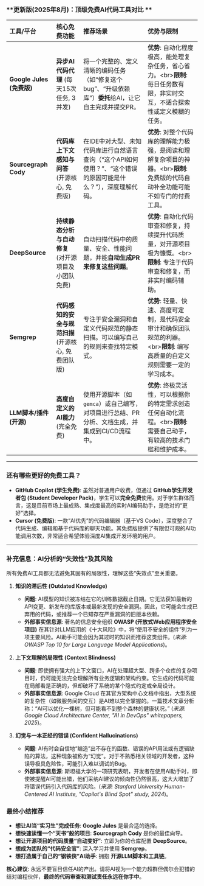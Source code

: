 ### **更新版(2025年8月)：顶级免费AI代码工具对比 **

| 工具/平台 | 核心免费功能 | 推荐场景 | 优势与限制 |
| :--- | :--- | :--- | :--- |
| **Google Jules (免费版)** | **异步AI代码代理** (每天15次任务, 3并发) | 将一个完整的、定义清晰的编码任务（如“修复这个bug”、“升级依赖库”）**委托**给AI，让它自主完成并提交PR。 | **优势**: 自动化程度极高，能处理复杂任务，省心省力。\<br\>**限制**: 每日任务数有限，非实时交互，不适合探索性或定义模糊的任务。 |
| **Sourcegraph Cody** | **代码库上下文感知与问答** (开源核心, 免费版) | 在IDE中对大型、未知代码库进行自然语言查询（“这个API如何使用？”、“这个错误的原因可能是什么？”），深度理解代码。 | **优势**: 对整个代码库的理解能力极强，是阅读和理解复杂项目的神器。\<br\>**限制**: 免费版的代码自动补全功能可能不如专门的付费工具。 |
| **DeepSource** | **持续静态分析与自动修复** (对开源项目及小团队免费) | 自动扫描代码中的质量、安全、性能问题，并能**自动生成PR来修复这些问题**。 | **优势**: 自动化代码审查和修复，持续提升代码质量，对开源项目极为慷慨。\<br\>**限制**: 专注于代码审查和修复，而非实时编码辅助。 |
| **Semgrep** | **代码感知的安全与规范扫描** (开源核心, 免费团队版) | 专注于安全漏洞和自定义代码规范的静态扫描。可以编写自己的规则来查找特定模式。 | **优势**: 轻量、快速、高度可定制，是代码安全审计和确保团队规范的利器。\<br\>**限制**: 编写高质量的自定义规则需要一定的学习成本。 |
| **LLM脚本/插件 (开源)** | **高度自定义的AI能力** (完全免费) | 使用开源脚本（如 `gemca`）或自己编写，对项目进行总结、PR分析、文档生成，并集成到CI/CD流程中。 | **优势**: 终极灵活性，可以根据你的特定需求创造任何自动化流程。\<br\>**限制**: 需要自己动手，有较高的技术门槛和维护成本。 |

-----

### **还有哪些更好的免费工具？**

  * **GitHub Copilot (学生免费)**: 虽然对普通用户收费，但通过 **GitHub学生开发者包 (Student Developer Pack)**，学生可以**完全免费**使用。对于学生群体而言，这是目前市场上最成熟、集成度最高的实时AI编码助手，是绝对的“更好”选择。
  * **Cursor (免费版)**: 一款“AI优先”的代码编辑器（基于VS Code），深度整合了代码生成、编辑和基于代码库的聊天功能。其免费版提供了有限但可观的AI功能调用次数，非常适合希望体验深度AI集成开发环境的用户。

-----

### **补充信息：AI分析的“失效性”及其风险**

所有免费AI工具都无法避免其固有的局限性，理解这些“失效点”至关重要。

1.  **知识的滞后性 (Outdated Knowledge)**

      * **问题**: AI模型的知识被冻结在它的训练数据截止日期。它无法获知最新的API变更、新发布的库版本或最新发现的安全漏洞。因此，它可能会生成已弃用的代码，或推荐一个已知存在严重漏洞的旧版本依赖。
      * **外部事实信息源**: 著名的信息安全组织 **OWASP (开放式Web应用程序安全项目)** 在其针对LLM应用的《十大风险》中，将“使用不安全的组件”列为一项主要风险。AI助手可能会因为其过时的知识而推荐这类组件。(*来源: OWASP Top 10 for Large Language Model Applications*)。

2.  **上下文理解的局限性 (Context Blindness)**

      * **问题**: 即使拥有强大的上下文窗口，AI在处理超大型、跨多个仓库的复杂项目时，仍可能无法完全理解所有业务逻辑和架构约束。它生成的代码可能在局部看是正确的，但却破坏了系统的某个隐式约定或全局设计。
      * **外部事实信息源**: Google Cloud 在其官方架构中心文档中指出，大型系统的复杂性（如微服务间的交互）是AI难以完全掌握的。一篇技术文章分析称：“AI可以优化一棵树，但可能看不到整个森林的健康状况。” (*来源: Google Cloud Architecture Center, "AI in DevOps" whitepapers, 2025*)。

3.  **幻觉与一本正经的错误 (Confident Hallucinations)**

      * **问题**: AI有时会自信地“编造”出不存在的函数、错误的API用法或有逻辑缺陷的算法，这种现象被称为“幻觉”。对于不熟悉相关领域的开发者，这种误导极具危险性，可能引入难以调试的Bug。
      * **外部事实信息源**: 斯坦福大学的一项研究表明，开发者在使用AI助手时，即使被提醒AI可能出错，他们采纳AI建议的倾向性仍然很高，这大大增加了将错误代码引入代码库的风险。(*来源: Stanford University Human-Centered AI Institute, "Copilot's Blind Spot" study, 2024*)。

### **最终小结推荐**

  * **想让AI当“实习生”完成任务**: **Google Jules** 是最合适的选择。
  * **想快速读懂一个“天书”般的项目**: **Sourcegraph Cody** 是你的最佳向导。
  * **想让开源项目的代码质量“自动变好”**: 立即为你的仓库配置 **DeepSource**。
  * **想成为团队的“代码安全官”**: 深入学习并使用 **Semgrep**。
  * **想打造属于自己的“钢铁侠”AI助手**: 拥抱 **开源LLM脚本和工具链**。

**核心建议**: 永远不要盲目信任AI的产出。请将AI视为一个能力超群但偶尔会犯错的结对编程伙伴，**最终的代码审查和测试责任永远在你手中**。